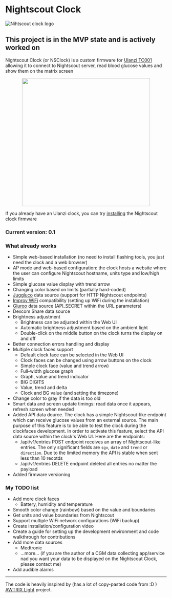 # Nightscout Clock
![Nihtscout clock logo](https://github.com/ktomy/nightscout-clock/assets/1446257/1198c06d-b017-409d-aca3-2bca63581ecb)
## This project is in the MVP state and is actively worked on

Nightscout Clock (or NSClock) is a custom firmware for [Ulanzi TC001](https://www.ulanzi.com/products/ulanzi-pixel-smart-clock-2882?aff=1191) allowing it to connect to Nightscout server, read blood glucose values and show them on the matrix screen

<p align=center>
<img height="400" src="https://ktomy.github.io/nightscout-clock/nightscout_clock_simple_face.jpg" />
</p>

If you already have an Ulanzi clock, you can try [installing](https://ktomy.github.io/nightscout-clock/) the Nightscout clock firmware

### Current version: 0.1

### What already works
* Simple web-based installation (no need to install flashing tools, you just need the clock and a web browser)
* AP mode and web-based configuration: the clock hosts a website where the user can configure Nightscout hostname, units type and low/high limits
* Simple glucose value display with trend arrow
* Changing color based on limits (partially hard-coded)
* [Juggluco](https://www.juggluco.nl/) data source (support for HTTP Nightscout endpoints)
* [Improv WiFi](https://github.com/improv-wifi) compatibility (setting up WiFi during the installation)
* [Gluroo](https://gluroo.com/) data source (API_SECRET within the URL parameters)
* Dexcom Share data source
* Brightness adjustment
   * Brightness can be adjusted within the Web UI
   * Automatic brightness adjustment based on the ambient light
   * Double-click on the middle button on the clock turns the display on and off
* Better connection errors handling and display
* Multiple clock faces support
   * Default clock face can be selected in the Web UI
   * Clock faces can be changed using arrow buttons on the clock
   * Simple clock face (value and trend arrow)
   * Full-width glucose graph
   * Graph, value and trend indicator
   * BIG DIGITS
   * Value, trend and delta
   * Clock and BG value (and setting the timezone)
* Change color to gray if the data is too old
* Smart data and screen update timings: read data once it appears, refresh screen when needed
* Added API data dource. The clock has a simple Nightscout-like endpoint which can receive glucose values from an external source. The main purpose of this feature is to be able to test the clock during the clockfaces development. In order to activate this feature, select the API data source within the clock's Web UI. Here are the endpoints:
    * /api/v1/entries POST endpoint receives an array of Nightscout-like entries. The only significant fields are `sgv`, `date` and `trend` or `direction`. Due to the limited memory the API is stable when sent less than 10 recotds
    * /api/v1/entries DELETE endpoint deleted all entries no matter the payload
* Added firmware versioning
### My TODO list
* Add more clock faces
    * Battery, humidity and temperature
* Smooth color change (rainbow) based on the value and boundaries
* Get units and value boundaries from Nightscout
* Support multiple WiFi network configurations (WiFi backup)
* Create installation/configuration video
* Create a guide for setting up the development environment and code walkthrough for contributions
* Add more data sources
   * Medtronic
   * ...more... (if you are the author of a CGM data collecting app/service nad you want your data to be displayed on the Nightscout Clock, please contact me)
* Add audible alarms
 
---
The code is heavily inspired by (has a lot of copy-pasted code from :D ) [AWTRIX Light](https://github.com/Blueforcer/awtrix-light) project.
